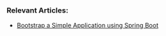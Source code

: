 ### Relevant Articles:
- [Bootstrap a Simple Application using Spring Boot](http://www.baeldung.com/spring-boot-start)
